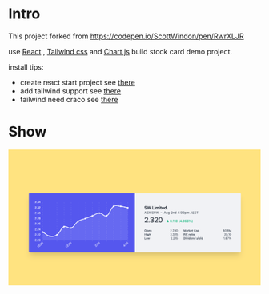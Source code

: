 # Intro

This project forked from https://codepen.io/ScottWindon/pen/RwrXLJR

use [React](https://reactjs.org/) , [Tailwind css](https://tailwindcss.com) and [Chart js](https://www.chartjs.org/) build stock card demo project.

install tips:
* create react start project see [there](https://github.com/facebook/create-react-app)
* add tailwind support see [there](https://tailwindcss.com/docs/guides/create-react-app)
* tailwind need craco see [there](https://tailwindcss.com/docs/guides/create-react-app#install-and-configure-craco)

# Show

![](./static/1.png)